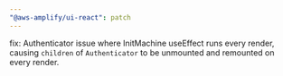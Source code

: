 ```yaml
---
"@aws-amplify/ui-react": patch
---
```


fix: Authenticator issue where InitMachine useEffect runs every render, causing `children` of `Authenticator` to be unmounted and remounted on every render.
